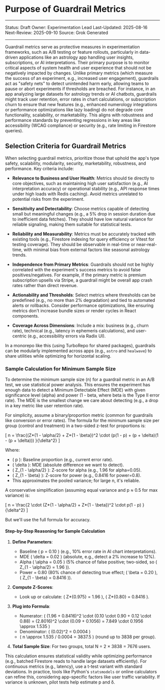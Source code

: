 # Purpose of Guardrail Metrics

---

Status: Draft Owner: Experimentation Lead Last-Updated: 2025-08-16 Next-Review: 2025-09-10 Source:
Grok Generated

---

Guardrail metrics serve as protective measures in experimentation frameworks, such as A/B testing or
feature rollouts, particularly in data-driven applications like an astrology app handling user
insights, subscriptions, or AI interpretations. Their primary purpose is to monitor critical aspects
of system health and user experience that should not be negatively impacted by changes. Unlike
primary metrics (which measure the success of an experiment, e.g., increased user engagement),
guardrails act as "safety nets" to detect unintended harm early, allowing teams to pause or abort
experiments if thresholds are breached. For instance, in an app analyzing large datasets for
astrology trends or AI chatbots, guardrails might track user retention, error rates in chart
calculations, or subscription churn to ensure that new features (e.g., enhanced numerology
integrations or performance optimizations like lazy loading) do not degrade core functionality,
scalability, or marketability. This aligns with robustness and performance standards by preventing
regressions in key areas like accessibility (WCAG compliance) or security (e.g., rate limiting in
Firestore queries).

## Selection Criteria for Guardrail Metrics

When selecting guardrail metrics, prioritize those that uphold the app's type safety, scalability,
modularity, security, marketability, robustness, and performance. Key criteria include:

- **Relevance to Business and User Health**: Metrics should tie directly to core objectives, such as
  maintaining high user satisfaction (e.g., AI interpretation accuracy) or operational stability
  (e.g., API response times under high loads with Redis caching). Avoid metrics unrelated to
  potential risks from the experiment.
- **Sensitivity and Detectability**: Choose metrics capable of detecting small but meaningful
  changes (e.g., a 5% drop in session duration due to inefficient data fetches). They should have
  low natural variance for reliable signaling, making them suitable for statistical tests.

- **Reliability and Measurability**: Metrics must be accurately tracked with existing tools (e.g.,
  Firestore indexing for query efficiency or Vitest for testing coverage). They should be observable
  in real-time or near-real-time, with minimal bias from external factors like seasonal astrology
  trends.

- **Independence from Primary Metrics**: Guardrails should not be highly correlated with the
  experiment's success metrics to avoid false positives/negatives. For example, if the primary
  metric is premium subscription upsells via Stripe, a guardrail might be overall app crash rates
  rather than direct revenue.

- **Actionability and Thresholds**: Select metrics where thresholds can be predefined (e.g., no more
  than 2% degradation) and tied to automated alerts or rollbacks. Consider performance
  optimizations, like ensuring metrics don't increase bundle sizes or render cycles in React
  components.

- **Coverage Across Dimensions**: Include a mix: business (e.g., churn rate), technical (e.g.,
  latency in ephemeris calculations), and user-centric (e.g., accessibility errors via Radix UI).

In a monorepo like this (using TurboRepo for shared packages), guardrails can be modularly
implemented across apps (e.g., `astro` and `healwave`) to share utilities while optimizing for
horizontal scaling.

### Sample Calculation for Minimum Sample Size

To determine the minimum sample size (n) for a guardrail metric in an A/B test, we use statistical
power analysis. This ensures the experiment has enough data to detect a Minimum Detectable Effect
(MDE) with given significance level (alpha) and power (1 - beta, where beta is the Type II error
rate). The MDE is the smallest change we care about detecting (e.g., a drop in a key metric like
user retention rate).

For simplicity, assume a binary/proportion metric (common for guardrails like conversion or error
rates). The formula for the minimum sample size per group (control and treatment) in a two-sided
z-test for proportions is:

\[ n = \frac{(Z*{1 - \alpha/2} + Z*{1 - \beta})^2 \cdot (p(1 - p) + (p + \delta)(1 - (p + \delta)))
}{\delta^2} \]

Where:

- \( p \): Baseline proportion (e.g., current error rate).
- \( \delta \): MDE (absolute difference we want to detect).
- \( Z\_{1 - \alpha/2} \): Z-score for alpha (e.g., 1.96 for alpha=0.05).
- \( Z\_{1 - \beta} \): Z-score for power (e.g., 0.8416 for power=0.8).
- This approximates the pooled variance; for large n, it's reliable.

A conservative simplification (assuming equal variance and p ≈ 0.5 for max variance) is:

\[ n = \frac{2 \cdot (Z*{1 - \alpha/2} + Z*{1 - \beta})^2 \cdot p(1 - p) }{\delta^2} \]

But we'll use the full formula for accuracy.

#### Step-by-Step Reasoning for Sample Calculation

1. **Define Parameters**:
   - Baseline \( p = 0.10 \) (e.g., 10% error rate in AI chart interpretations).
   - MDE \( \delta = 0.02 \) (absolute, e.g., detect a 2% increase to 12%).
   - Alpha \( \alpha = 0.05 \) (5% chance of false positive; two-sided, so \( Z\_{1 - \alpha/2} =
     1.96 \)).
   - Power = 0.80 (80% chance of detecting true effect; \( \beta = 0.20 \), \( Z\_{1 - \beta} =
     0.8416 \)).

2. **Compute Z-Scores**:
   - Look up or calculate: \( Z*{0.975} = 1.96 \), \( Z*{0.80} = 0.8416 \).

3. **Plug into Formula**:
   - Numerator: \( (1.96 + 0.8416)^2 \cdot (0.10 \cdot 0.90 + 0.12 \cdot 0.88) = (2.8016)^2 \cdot
     (0.09 + 0.1056) = 7.849 \cdot 0.1956 \approx 1.535 \)
   - Denominator: \( (0.02)^2 = 0.0004 \)
   - \( n \approx 1.535 / 0.0004 = 3837.5 \) (round up to 3838 per group).

4. **Total Sample Size**: For two groups, total N = 2 × 3838 = 7676 users.

This calculation ensures statistical validity while optimizing performance (e.g., batched Firestore
reads to handle large datasets efficiently). For continuous metrics (e.g., latency), use a t-test
variant with standard deviations. In practice, tools like Python's `statsmodels` or online
calculators can refine this, considering app-specific factors like user traffic variability. If
variance is unknown, pilot tests help estimate p and δ.
